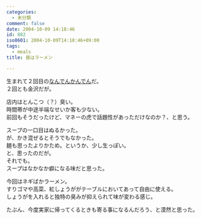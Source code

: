 ```yaml
---
categories:
  - 未分類
comment: false
date: 2004-10-09 14:18:46
id: 882
iso8601: 2004-10-09T14:18:46+09:00
tags:
  - meals
title: 昼はラーメン

---
```


<div class="entry-body">
  <p>生まれて２回目の<a href="http://nandenkanden.com">なんでんかんでん</a>だ。<br />
    ２回とも金沢だが。</p>

  <p>店内はとんこつ（？）臭い。<br />
    時間帯が中途半端なせいか客も少ない。<br />
    前回もそうだったけど、マネーの虎で話題性があっただけなのか？、と思う。</p>

  <p>スープの一口目はぬるかった。<br />
    が、かき混ぜるとそうでもなかった。<br />
    麺も思ったよりかため。というか、少し生っぽい。<br />
    と、思ったのだが。<br />
    それでも。<br />
    スープはなかなか癖になる味だと思った。</p>

  <p>今回はネギばかラーメン。<br />
    すりゴマや高菜、紅しょうががテーブルにおいてあって自由に使える。<br />
    しょうがを入れると独特の臭みが抑えられて味が変わる感じ。</p>

  <p>たぶん、今度実家に帰ってくるときも寄る事になるんだろう、と漠然と思った。</p>
</div>
